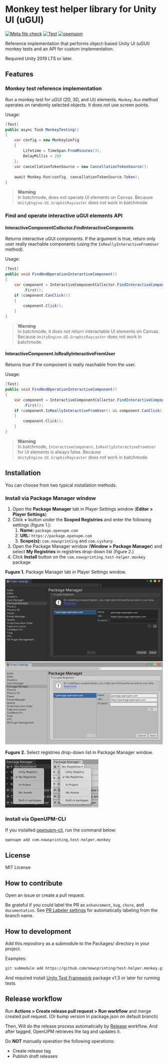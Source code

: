 # Monkey test helper library for Unity UI (uGUI)

[![Meta file check](https://github.com/nowsprinting/test-helper.monkey/actions/workflows/metacheck.yml/badge.svg)](https://github.com/nowsprinting/test-helper.monkey/actions/workflows/metacheck.yml)
[![Test](https://github.com/nowsprinting/test-helper.monkey/actions/workflows/test.yml/badge.svg)](https://github.com/nowsprinting/test-helper.monkey/actions/workflows/test.yml)
[![openupm](https://img.shields.io/npm/v/com.nowsprinting.test-helper.monkey?label=openupm&registry_uri=https://package.openupm.com)](https://openupm.com/packages/com.nowsprinting.test-helper.monkey/)

Reference implementation that performs object-based Unity UI (uGUI) monkey tests and an API for custom implementation.

Required Unity 2019 LTS or later.


## Features

### Monkey test reference implementation

Run a monkey test for uGUI (2D, 3D, and UI) elements.
`Monkey.Run` method operates on randomly selected objects. It does not use screen points.

Usage:

```csharp
[Test]
public async Task MonkeyTesting()
{
    var config = new MonkeyConfig
    {
        Lifetime = TimeSpan.FromMinutes(3),
        DelayMillis = 200
    };
    var cancellationTokenSource = new CancellationTokenSource();

    await Monkey.Run(config, cancellationTokenSource.Token);
}
```

> **Warning**  
> In batchmode, does not operate UI elements on Canvas.
> Because `UnityEngine.UI.GraphicRaycaster` does not work in batchmode.


### Find and operate interactive uGUI elements API

#### InteractiveComponentCollector.FindInteractiveComponents

Returns interactive uGUI components.
If the argument is true, return only user really reachable components (using the `IsReallyInteractiveFromUser` method).

Usage:

```csharp
[Test]
public void FindAndOperationInteractiveComponent()
{
    var component = InteractiveComponentCollector.FindInteractiveComponents(true)
        .First();
    if (component.CanClick())
    {
        component.Click();
    }
}
```

> **Warning**  
> In batchmode, it does not return interactable UI elements on Canvas.
> Because `UnityEngine.UI.GraphicRaycaster` does not work in batchmode.


#### InteractiveComponent.IsReallyInteractiveFromUser

Returns true if the component is really reachable from the user.

Usage:

```csharp
[Test]
public void FindAndOperationInteractiveComponent()
{
    var component = InteractiveComponentCollector.FindInteractiveComponents(false)
        .First();
    if (component.IsReallyInteractiveFromUser() && component.CanClick())
    {
        component.Click();
    }
}
```

> **Warning**  
> In batchmode, `InteractiveComponent.IsReallyInteractiveFromUser` for UI elements is always false.
> Because `UnityEngine.UI.GraphicRaycaster` does not work in batchmode.


## Installation

You can choose from two typical installation methods.

### Install via Package Manager window

1. Open the **Package Manager** tab in Player Settings window (**Editor > Player Settings**)
2. Click **+** button under the **Scoped Registries** and enter the following settings (figure 1.):
   1. **Name:** `package.openupm.com`
   2. **URL:** `https://package.openupm.com`
   3. **Scope(s):** `com.nowsprinting` and `com.cysharp`
3. Open the Package Manager window (**Window > Package Manager**) and select **My Registries** in registries drop-down list (figure 2.)
4. Click **Install** button on the `com.nowsprinting.test-helper.monkey` package

**Fugure 1.** Package Manager tab in Player Settings window.

![](Documentation~/ProjectSettings_Dark.png#gh-dark-mode-only)
![](Documentation~/ProjectSettings_Light.png#gh-light-mode-only)

**Fugure 2.** Select registries drop-down list in Package Manager window.

![](Documentation~/PackageManager_Dark.png/#gh-dark-mode-only)
![](Documentation~/PackageManager_Light.png/#gh-light-mode-only)


### Install via OpenUPM-CLI

If you installed [openupm-cli](https://github.com/openupm/openupm-cli), run the command below:

```bash
openupm add com.nowsprinting.test-helper.monkey
```


## License

MIT License


## How to contribute

Open an issue or create a pull request.

Be grateful if you could label the PR as `enhancement`, `bug`, `chore`, and `documentation`.
See [PR Labeler settings](.github/pr-labeler.yml) for automatically labeling from the branch name.


## How to development

Add this repository as a submodule to the Packages/ directory in your project.

Examples:

```bash
git submodule add https://github.com/nowsprinting/test-helper.monkey.git Packages/com.nowsprinting.test-helper.monkey
```

And required install [Unity Test Framework](https://docs.unity3d.com/Packages/com.unity.test-framework@latest) package v1.3 or later for running tests.


## Release workflow

Run **Actions > Create release pull request > Run workflow** and merge created pull request.
(Or bump version in package.json on default branch)

Then, Will do the release process automatically by [Release](.github/workflows/release.yml) workflow.
And after tagged, OpenUPM retrieves the tag and updates it.

Do **NOT** manually operation the following operations:

- Create release tag
- Publish draft releases
